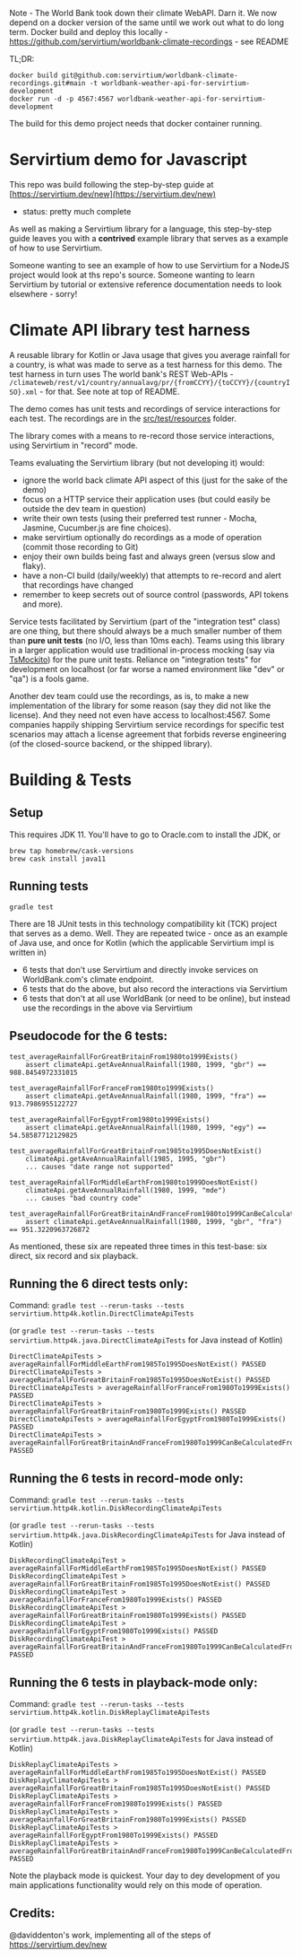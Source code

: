Note - The World Bank took down their climate WebAPI. Darn it. We now depend on a docker version of the same until we work out what to do long term. Docker build and deploy this locally - https://github.com/servirtium/worldbank-climate-recordings - see README

TL;DR:

```
docker build git@github.com:servirtium/worldbank-climate-recordings.git#main -t worldbank-weather-api-for-servirtium-development
docker run -d -p 4567:4567 worldbank-weather-api-for-servirtium-development
```

The build for this demo project needs that docker container running.

# Servirtium demo for Javascript

This repo was build following the step-by-step guide at [https://servirtium.dev/new](https://servirtium.dev/new)

- status: pretty much complete

As well as making a Servirtium library for a language, this step-by-step guide leaves you with a **contrived** example library that serves as a example of how to use Servirtium.

Someone wanting to see an example of how to use Servirtium for a NodeJS project would look at ths repo's source. Someone wanting to learn Servirtium by tutorial or extensive reference documentation needs to look elsewhere - sorry!

# Climate API library test harness

A reusable library for Kotlin or Java usage that gives you average rainfall for a country, is what was made to serve as a test harness for this demo. The test harness in turn uses The world bank's REST Web-APIs - `/climateweb/rest/v1/country/annualavg/pr/{fromCCYY}/{toCCYY}/{countryISO}.xml` - for that. See note at top of README.

The demo comes has unit tests and recordings of service interactions for each test.  The recordings are in the [src/test/resources](src/test/resources) folder.

The library comes with a means to re-record those service interactions, using Servirtium in "record" mode.

Teams evaluating the Servirtium library (but not developing it) would:

* ignore the world back climate API aspect of this (just for the sake of the demo)
* focus on a HTTP service their application uses (but could easily be outside the dev team in question)
* write their own tests (using their preferred test runner - Mocha, Jasmine, Cucumber.js are fine choices).
* make servirtium optionally do recordings as a mode of operation (commit those recording to Git)
* enjoy their own builds being fast and always green (versus slow and flaky).
* have a non-CI build (daily/weekly) that attempts to re-record and alert that recordings have changed
* remember to keep secrets out of source control (passwords, API tokens and more).

Service tests facilitated by Servirtium (part of the "integration test" class) are one thing, but there should always be a much smaller number of them than **pure unit tests** (no I/O, less than 10ms each). Teams using this library in a larger application would use traditional in-process mocking (say via [TsMockito](https://github.com/NagRock/ts-mockito)) for the pure unit tests. Reliance on "integration tests" for development on localhost (or far worse a named environment like "dev" or "qa") is a fools game.

Another dev team could use the recordings, as is, to make a new implementation of the library for some reason (say they did not like the license). And they need not even have access to localhost:4567. Some companies happily shipping Servirtium service recordings for specific test scenarios may attach a license agreement that forbids reverse engineering (of the closed-source backend, or the shipped library).

# Building & Tests

## Setup

This requires JDK 11. You'll have to go to Oracle.com to install the JDK, or

```
brew tap homebrew/cask-versions
brew cask install java11

```

## Running tests

```
gradle test
```

There are 18 JUnit tests in this technology compatibility kit (TCK) project that serves as a demo.
Well. They are repeated twice - once as an example of Java use, and once for Kotlin (which the applicable Servirtium impl is written in)

* 6 tests that don't use Servirtium and directly invoke services on WorldBank.com's climate endpoint.
* 6 tests that do the above, but also record the interactions via Servirtium
* 6 tests that don't at all use WorldBank (or need to be online), but instead use the recordings in the above via Servirtium

## Pseudocode for the 6 tests:

```
test_averageRainfallForGreatBritainFrom1980to1999Exists()
    assert climateApi.getAveAnnualRainfall(1980, 1999, "gbr") == 988.8454972331015

test_averageRainfallForFranceFrom1980to1999Exists()
    assert climateApi.getAveAnnualRainfall(1980, 1999, "fra") == 913.7986955122727

test_averageRainfallForEgyptFrom1980to1999Exists()
    assert climateApi.getAveAnnualRainfall(1980, 1999, "egy") == 54.58587712129825

test_averageRainfallForGreatBritainFrom1985to1995DoesNotExist()
    climateApi.getAveAnnualRainfall(1985, 1995, "gbr")
    ... causes "date range not supported" 

test_averageRainfallForMiddleEarthFrom1980to1999DoesNotExist()
    climateApi.getAveAnnualRainfall(1980, 1999, "mde")
    ... causes "bad country code"

test_averageRainfallForGreatBritainAndFranceFrom1980to1999CanBeCalculatedFromTwoRequests()
    assert climateApi.getAveAnnualRainfall(1980, 1999, "gbr", "fra") == 951.3220963726872
```

As mentioned, these six are repeated three times in this test-base: six direct, six record and six playback.

## Running the 6 direct tests only:

Command: `gradle test --rerun-tasks --tests servirtium.http4k.kotlin.DirectClimateApiTests`

(or `gradle test --rerun-tasks --tests servirtium.http4k.java.DirectClimateApiTests` for Java instead of Kotlin)

```
DirectClimateApiTests > averageRainfallForMiddleEarthFrom1985To1995DoesNotExist() PASSED
DirectClimateApiTests > averageRainfallForGreatBritainFrom1985To1995DoesNotExist() PASSED
DirectClimateApiTests > averageRainfallForFranceFrom1980To1999Exists() PASSED
DirectClimateApiTests > averageRainfallForGreatBritainFrom1980To1999Exists() PASSED
DirectClimateApiTests > averageRainfallForEgyptFrom1980To1999Exists() PASSED
DirectClimateApiTests > averageRainfallForGreatBritainAndFranceFrom1980To1999CanBeCalculatedFromTwoRequests() PASSED
```

## Running the 6 tests in record-mode only:

Command: `gradle test --rerun-tasks --tests servirtium.http4k.kotlin.DiskRecordingClimateApiTests`

(or `gradle test --rerun-tasks --tests servirtium.http4k.java.DiskRecordingClimateApiTests` for Java instead of Kotlin)


```
DiskRecordingClimateApiTest > averageRainfallForMiddleEarthFrom1985To1995DoesNotExist() PASSED
DiskRecordingClimateApiTest > averageRainfallForGreatBritainFrom1985To1995DoesNotExist() PASSED
DiskRecordingClimateApiTest > averageRainfallForFranceFrom1980To1999Exists() PASSED
DiskRecordingClimateApiTest > averageRainfallForGreatBritainFrom1980To1999Exists() PASSED
DiskRecordingClimateApiTest > averageRainfallForEgyptFrom1980To1999Exists() PASSED
DiskRecordingClimateApiTest > averageRainfallForGreatBritainAndFranceFrom1980To1999CanBeCalculatedFromTwoRequests() PASSED
```

## Running the 6 tests in playback-mode only:

Command: `gradle test --rerun-tasks --tests servirtium.http4k.kotlin.DiskReplayClimateApiTests`

(or `gradle test --rerun-tasks --tests servirtium.http4k.java.DiskReplayClimateApiTests` for Java instead of Kotlin)


```
DiskReplayClimateApiTests > averageRainfallForMiddleEarthFrom1985To1995DoesNotExist() PASSED
DiskReplayClimateApiTests > averageRainfallForGreatBritainFrom1985To1995DoesNotExist() PASSED
DiskReplayClimateApiTests > averageRainfallForFranceFrom1980To1999Exists() PASSED
DiskReplayClimateApiTests > averageRainfallForGreatBritainFrom1980To1999Exists() PASSED
DiskReplayClimateApiTests > averageRainfallForEgyptFrom1980To1999Exists() PASSED
DiskReplayClimateApiTests > averageRainfallForGreatBritainAndFranceFrom1980To1999CanBeCalculatedFromTwoRequests() PASSED
```

Note the playback mode is quickest. Your day to dey development of you main applications functionality would rely on this mode of operation.

## Credits:

@daviddenton's work, implementing all of the steps of https://servirtium.dev/new